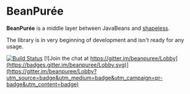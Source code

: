 BeanPurée
=========

**BeanPurée** is a middle layer between JavaBeans and [shapeless][shapeless].

The library is in very beginning of development and isn't ready for any usage.

[![Build Status](https://travis-ci.org/limansky/beanpuree.svg?branch=master)](https://travis-ci.org/limansky/beanpuree)
[![Join the chat at https://gitter.im/beanpuree/Lobby](https://badges.gitter.im/beanpuree/Lobby.svg)](https://gitter.im/beanpuree/Lobby?utm_source=badge&utm_medium=badge&utm_campaign=pr-badge&utm_content=badge)

[shapeless]: http://github.com/milessabin/shapeless
